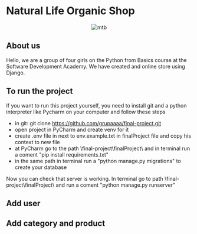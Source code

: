 # Natural Life Organic Shop

<center>

![mtb](auxiliary/zdj.jpg)

</center>

## About us
Hello, we are  a group of four girls on the Python from Basics course at the Software Development Academy. 
We have created and online store using Django.



## To run the project

If you want to run this project yourself, you need to install git and a python interpreter like Pycharm on your computer and follow these steps
* in git: git  clone https://github.com/grupaaaa/final-project.git
* open project in PyCharm and create venv for it
* create .env file in next to env.example.txt in finalProject file and copy his context to new file
* at PyCharm go to the path \final-project\finalProject\ and in terminal run a coment "pip install requirements.txt"
* in the same path in terminal run a "python manage.py migrations" to create your database

Now you can check that server is working. In terminal go to path \final-project\finalProject\ and run a coment "python manage.py runserver"


## Add user

## Add category and product

 


